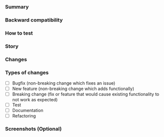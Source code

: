 ### Summary
<!--요약-->

### Backward compatibility
<!--이 기능을 사용하고 있는 엔드포인트들의 하위호환성을 확인해주세요. 프론트엔드, 외부 서비스, 내부 MSA 서버 등의 호환성을 모두 고려합니다.-->

### How to test
<!--어떻게 테스트하는지 혹은 어떻게 테스트할 건지 적어주세요.-->

### Story
<!--무엇에 대한 것인지-->

### Changes
<!--어떤 부분이 바뀌었는 지-->

### Types of changes
<!--[ ]안에 빈칸 대신 x를 입력해서 PR 종류를 체크해주세요. -->
- [ ] Bugfix (non-breaking change which fixes an issue)
- [ ] New feature (non-breaking change which adds functionally)
- [ ] Breaking change (fix or feature that would cause existing functionality to not work as expected)
- [ ] Test
- [ ] Documentation
- [ ] Refactoring

### Screenshots (Optional)